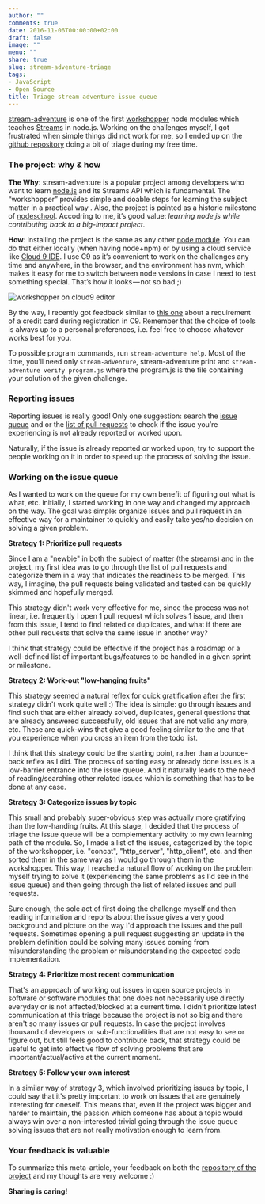 ```yaml
---
author: ""
comments: true
date: 2016-11-06T00:00:00+02:00
draft: false
image: ""
menu: ""
share: true
slug: stream-adventure-triage
tags:
- JavaScript
- Open Source
title: Triage stream-adventure issue queue
---
```


[stream-adventure](https://github.com/workshopper/stream-adventure) is one of the first [workshopper](https://nodeschool.io/about.html) node modules which teaches [Streams](https://nodejs.org/api/stream.html) in node.js. Working on the challenges myself, I got frustrated when simple things did not work for me, so I ended up on the [github repository](https://github.com/workshopper/stream-adventure) doing a bit of triage during my free time.

### The project: why & how

**The Why**: stream-adventure is a popular project among developers who want to learn [node.js](https://nodejs.org/) and its Streams API which is fundamental. The “workshopper” provides simple and doable steps for learning the subject matter in a practical way . Also, the project is pointed as a historic milestone of [nodeschool](https://nodeschool.io/about.html). Accodring to me, it’s good value: _learning node.js while contributing back to a big-impact project_.

**How**: installing the project is the same as any other [node module](https://www.npmjs.com/package/stream-adventure#install). You can do that either locally (when having node+npm) or by using a cloud service like [Cloud 9 IDE](/cloud9-editor). I use C9 as it’s convenient to work on the challenges any time and anywhere, in the browser, and the environment has nvm, which makes it easy for me to switch between node versions in case I need to test something special.
That’s how it looks — not so bad ;)

![workshopper on cloud9 editor](https://cdn-images-1.medium.com/max/1400/1*ha_bEZaLR_t9Kc13Tac-Qw.png)

By the way, I recently got feedback similar to [this one](http://forum.freecodecamp.com/t/cloud9-requiring-credit-card/23482) about a requirement of a credit card during registration in C9. Remember that the choice of tools is always up to a personal preferences, i.e. feel free to choose whatever works best for you.

To possible program commands, run `stream-adventure help`. Most of the time, you’ll need only `stream-adventure`, stream-adventure print and `stream-adventure verify program.js` where the program.js is the file containing your solution of the given challenge.

### Reporting issues

Reporting issues is really good! Only one suggestion: search the [issue queue](https://github.com/workshopper/stream-adventure/issues) and or the [list of pull requests](https://github.com/workshopper/stream-adventure/pulls) to check if the issue you’re experiencing is not already reported or worked upon.

Naturally, if the issue is already reported or worked upon, try to support the people working on it in order to speed up the process of solving the issue.

### Working on the issue&nbsp;queue

As I wanted to work on the queue for my own benefit of figuring out what is what, etc. initially, I started working in one way and changed my approach on the way. The goal was simple: organize issues and pull request in an effective way for a maintainer to quickly and easily take yes/no decision on solving a given problem.

**Strategy 1: Prioritize pull requests**

Since I am a "newbie" in both the subject of matter (the streams) and in the project, my first idea was to go through the list of pull requests and categorize them in a way that indicates the readiness to be merged. This way, I imagine, the pull requests being validated and tested can be quickly skimmed and hopefully merged.

This strategy didn't work very effective for me, since the process was not linear, i.e. frequently I open 1 pull request which solves 1 issue, and then from this issue, I tend to find related or duplicates, and what if there are other pull requests that solve the same issue in another way?

I think that strategy could be effective if the project has a roadmap or a well-defined list of important bugs/features to be handled in a given sprint or milestone.

**Strategy 2: Work-out "low-hanging fruits"**

This strategy seemed a natural reflex for quick gratification after the first strategy didn't work quite well&nbsp;:) The idea is simple: go through issues and find such that are either already solved, duplicates, general questions that are already answered successfully, old issues that are not valid any more, etc. These are quick-wins that give a good feeling similar to the one that you experience when you cross an item from the todo list.

I think that this strategy could be the starting point, rather than a bounce-back reflex as I did. The process of sorting easy or already done issues is a low-barrier entrance into the issue queue. And it naturally leads to the need of reading/searching other related issues which is something that has to be done at any case.

**Strategy 3: Categorize issues by topic**

This small and probably super-obvious step was actually more gratifying than the low-handing fruits. At this stage, I decided that the process of triage the issue queue will be a complementary activity to my own learning path of the module. So, I made a list of the issues, categorized by the topic of the workshopper, i.e. "concat", "http_server", "http_client", etc. and then sorted them in the same way as I would go through them in the workshopper. This way, I reached a natural flow of working on the problem myself trying to solve it (experiencing the same problems as I'd see in the issue queue) and then going through the list of related issues and pull requests.

Sure enough, the sole act of first doing the challenge myself and then reading information and reports about the issue gives a very good background and picture on the way I'd approach the issues and the pull requests. Sometimes opening a pull request suggesting an update in the problem definition could be solving many issues coming from misunderstanding the problem or misunderstanding the expected code implementation.

**Strategy 4: Prioritize most recent communication**

That's an approach of working out issues in open source projects in software or software modules that one does not necessarily use directly everyday or is not affected/blocked at a current time. I didn't prioritize latest communication at this triage because the project is not so big and there aren't so many issues or pull requests. In case the project involves thousand of developers or sub-functionalities that are not easy to see or figure out, but still feels good to contribute back, that strategy could be useful to get into effective flow of solving problems that are important/actual/active at the current moment.

**Strategy 5: Follow your own interest**

In a similar way of strategy 3, which involved prioritizing issues by topic, I could say that it's pretty important to work on issues that are genuinely interesting for oneself. This means that, even if the project was bigger and harder to maintain, the passion which someone has about a topic would always win over a non-interested trivial going through the issue queue solving issues that are not really motivation enough to learn from.

### Your feedback is&nbsp;valuable

To summarize this meta-article, your feedback on both the [repository of the project][1] and my thoughts are very welcome&nbsp;:)

**Sharing is caring!**

[1]: https://github.com/workshopper/stream-adventure/issues
